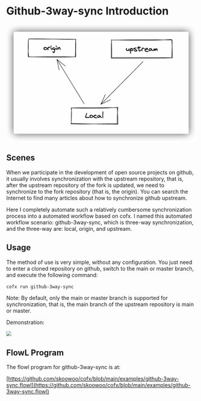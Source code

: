 # Github-3way-sync Introduction

![](assets/3way-sync.png)

## Scenes

When we participate in the development of open source projects on github, it usually involves synchronization with the upstream repository, that is, after the upstream repository of the fork is updated, we need to synchronize to the fork repository (that is, the origin). You can search the Internet to find many articles about how to synchronize github upstream.

Here I completely automate such a relatively cumbersome synchronization process into a automated workflow based on cofx. I named this automated workflow scenario: github-3way-sync, which is three-way synchronization, and the three-way are: local, origin, and upstream.

## Usage

The method of use is very simple, without any configuration. You just need to enter a cloned repository on github, switch to the main or master branch, and execute the following command:

```shell
cofx run github-3way-sync
````

Note: By default, only the main or master branch is supported for synchronization, that is, the main branch of the upstream repository is main or master.

Demonstration:

<img src="assets/3way-sync-demo.png" style="zoom:80%;" />

## FlowL Program

The flowl program for github-3way-sync is at:

[https://github.com/skoowoo/cofx/blob/main/examples/github-3way-sync.flowl](https://github.com/skoowoo/cofx/blob/main/examples/github-3way-sync.flowl)
